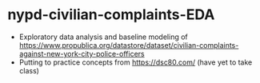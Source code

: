 # nypd-civilian-complaints-EDA
- Exploratory data analysis and baseline modeling of https://www.propublica.org/datastore/dataset/civilian-complaints-against-new-york-city-police-officers
- Putting to practice concepts from https://dsc80.com/ (have yet to take class)
